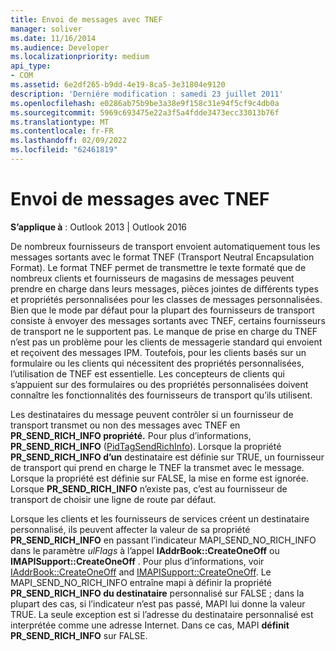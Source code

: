 ```yaml
---
title: Envoi de messages avec TNEF
manager: soliver
ms.date: 11/16/2014
ms.audience: Developer
ms.localizationpriority: medium
api_type:
- COM
ms.assetid: 6e2df265-b9dd-4e19-8ca5-3e31804e9120
description: 'Derniére modification : samedi 23 juillet 2011'
ms.openlocfilehash: e0286ab75b9be3a38e9f158c31e94f5cf9c4db0a
ms.sourcegitcommit: 5969c693475e22a3f5a4fdde3473ecc33013b76f
ms.translationtype: MT
ms.contentlocale: fr-FR
ms.lasthandoff: 02/09/2022
ms.locfileid: "62461819"
---
```

# <a name="sending-messages-with-tnef"></a>Envoi de messages avec TNEF

  
  
**S’applique à** : Outlook 2013 | Outlook 2016 
  
De nombreux fournisseurs de transport envoient automatiquement tous les messages sortants avec le format TNEF (Transport Neutral Encapsulation Format). Le format TNEF permet de transmettre le texte formaté que de nombreux clients et fournisseurs de magasins de messages peuvent prendre en charge dans leurs messages, pièces jointes de différents types et propriétés personnalisées pour les classes de messages personnalisées. Bien que le mode par défaut pour la plupart des fournisseurs de transport consiste à envoyer des messages sortants avec TNEF, certains fournisseurs de transport ne le supportent pas. Le manque de prise en charge du TNEF n’est pas un problème pour les clients de messagerie standard qui envoient et reçoivent des messages IPM. Toutefois, pour les clients basés sur un formulaire ou les clients qui nécessitent des propriétés personnalisées, l’utilisation de TNEF est essentielle. Les concepteurs de clients qui s’appuient sur des formulaires ou des propriétés personnalisées doivent connaître les fonctionnalités des fournisseurs de transport qu’ils utilisent.
  
Les destinataires du message peuvent contrôler si un fournisseur de transport transmet ou non des messages avec TNEF en **PR_SEND_RICH_INFO propriété.** Pour plus d’informations, **PR_SEND_RICH_INFO** ([PidTagSendRichInfo](pidtagsendrichinfo-canonical-property.md)). Lorsque la propriété **PR_SEND_RICH_INFO d’un** destinataire est définie sur TRUE, un fournisseur de transport qui prend en charge le TNEF la transmet avec le message. Lorsque la propriété est définie sur FALSE, la mise en forme est ignorée. Lorsque **PR_SEND_RICH_INFO** n’existe pas, c’est au fournisseur de transport de choisir une ligne de route par défaut. 
  
Lorsque les clients et les fournisseurs de services créent un destinataire personnalisé, ils peuvent affecter la valeur de sa propriété **PR_SEND_RICH_INFO** en passant l’indicateur MAPI_SEND_NO_RICH_INFO dans le paramètre _ulFlags_ à l’appel **IAddrBook::CreateOneOff** ou **IMAPISupport::CreateOneOff** . Pour plus d’informations, voir [IAddrBook::CreateOneOff](iaddrbook-createoneoff.md) and [IMAPISupport::CreateOneOff](imapisupport-createoneoff.md). Le MAPI_SEND_NO_RICH_INFO entraîne mapi à définir la propriété **PR_SEND_RICH_INFO du destinataire** personnalisé sur FALSE ; dans la plupart des cas, si l’indicateur n’est pas passé, MAPI lui donne la valeur TRUE. La seule exception est si l’adresse du destinataire personnalisé est interprétée comme une adresse Internet. Dans ce cas, MAPI **définit PR_SEND_RICH_INFO** sur FALSE. 
  


